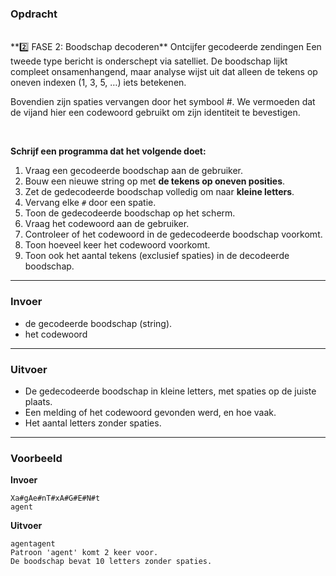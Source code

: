 ### Opdracht
<br/>
**2️⃣ FASE 2: Boodschap decoderen**  
Ontcijfer gecodeerde zendingen
Een tweede type bericht is onderschept via satelliet.
De boodschap lijkt compleet onsamenhangend, maar analyse wijst uit dat alleen de tekens op oneven indexen (1, 3, 5, …) iets betekenen.

Bovendien zijn spaties vervangen door het symbool #. We vermoeden dat de vijand hier een codewoord gebruikt om zijn identiteit te bevestigen.  

<br/>

**Schrijf een programma dat het volgende doet:**

1. Vraag een gecodeerde boodschap aan de gebruiker.
2. Bouw een nieuwe string op met **de tekens op oneven posities**.
3. Zet de gedecodeerde boodschap volledig om naar **kleine letters**.
4. Vervang elke `#` door een spatie.
5. Toon de gedecodeerde boodschap op het scherm.
6. Vraag het codewoord aan de gebruiker.
7. Controleer of het codewoord in de gedecodeerde boodschap voorkomt.
8. Toon hoeveel keer het codewoord voorkomt.
9. Toon ook het aantal tekens (exclusief spaties) in de decodeerde boodschap.

---

### Invoer

-  de gecodeerde boodschap (string).  
- het codewoord

---

### Uitvoer

- De gedecodeerde boodschap in kleine letters, met spaties op de juiste plaats.
- Een melding of het codewoord gevonden werd, en hoe vaak.
- Het aantal letters zonder spaties.

---

### Voorbeeld

**Invoer**

    Xa#gAe#nT#xA#G#E#N#t
    agent

**Uitvoer**

    agentagent
    Patroon 'agent' komt 2 keer voor.
    De boodschap bevat 10 letters zonder spaties.
